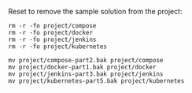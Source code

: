 
Reset to remove the sample solution from the project:

```
rm -r -fo project/compose
rm -r -fo project/docker
rm -r -fo project/jenkins
rm -r -fo project/kubernetes

mv project/compose-part2.bak project/compose
mv project/docker-part1.bak project/docker
mv project/jenkins-part3.bak project/jenkins
mv project/kubernetes-part5.bak project/kubernetes
```